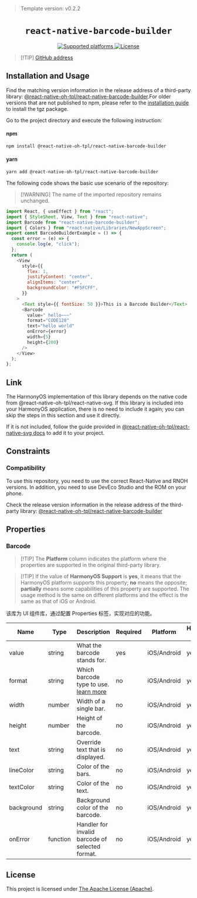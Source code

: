 > Template version: v0.2.2

<p align="center">
  <h1 align="center"> <code>react-native-barcode-builder</code> </h1>
</p>
<p align="center">
    <a href="https://github.com/wonsikin/react-native-barcode-builder">
        <img src="https://img.shields.io/badge/platforms-android%20|%20ios%20|%20harmony%20-lightgrey.svg" alt="Supported platforms" />
    </a>
    <a href="https://github.com/wonsikin/react-native-barcode-builder/blob/master/LICENSE">
        <img src="https://img.shields.io/badge/license-Apache-blue.svg" alt="License" />
    </a>
</p>

> [!TIP] [ GitHub address](https://github.com/react-native-oh-library/react-native-barcode-builder)

## Installation and Usage

Find the matching version information in the release address of a third-party library: [@react-native-oh-tpl/react-native-barcode-builder](https://github.com/react-native-oh-library/react-native-barcode-builder/releases).For older versions that are not published to npm, please refer to the [installation guide](/en/tgz-usage-en.md) to install the tgz package.

Go to the project directory and execute the following instruction:



<!-- tabs:start -->

#### **npm**

```bash
npm install @react-native-oh-tpl/react-native-barcode-builder
```

#### **yarn**

```bash
yarn add @react-native-oh-tpl/react-native-barcode-builder
```

<!-- tabs:end -->

The following code shows the basic use scenario of the repository:

> [!WARNING] The name of the imported repository remains unchanged.

```js
import React, { useEffect } from "react";
import { StyleSheet, View, Text } from "react-native";
import Barcode from "react-native-barcode-builder";
import { Colors } from "react-native/Libraries/NewAppScreen";
export const BarcodeBuilderExample = () => {
  const error = (e) => {
    console.log(e, "click");
  };
  return (
    <View
      style={{
        flex: 1,
        justifyContent: "center",
        alignItems: "center",
        backgroundColor: "#F5FCFF",
      }}
    >
      <Text style={{ fontSize: 50 }}>This is a Barcode Builder</Text>
      <Barcode
        value=" hello~~~"
        format="CODE128"
        text="hello world"
        onError={error}
        width={5}
        height={200}
      />
    </View>
  );
};
```

## Link

The HarmonyOS implementation of this library depends on the native code from @react-native-oh-tpl/react-native-svg. If this library is included into your HarmonyOS application, there is no need to include it again; you can skip the steps in this section and use it directly.

If it is not included, follow the guide provided in [@react-native-oh-tpl/react-native-svg docs](/en/react-native-svg-capi.md) to add it to your project.

## Constraints

### Compatibility

To use this repository, you need to use the correct React-Native and RNOH versions. In addition, you need to use DevEco Studio and the ROM on your phone.

Check the release version information in the release address of the third-party library: [@react-native-oh-tpl/react-native-barcode-builder](https://github.com/react-native-oh-library/react-native-barcode-builder)

## Properties

### Barcode

> [!TIP] The **Platform** column indicates the platform where the properties are supported in the original third-party library.

> [!TIP] If the value of **HarmonyOS Support** is **yes**, it means that the HarmonyOS platform supports this property; **no** means the opposite; **partially** means some capabilities of this property are supported. The usage method is the same on different platforms and the effect is the same as that of iOS or Android.

该库为 UI 组件库，通过配置 Properties 标签，实现对应的功能。

| Name       | Type     | Description                                                                                      | Required | Platform    | HarmonyOS Support |
| ---------- | -------- | ------------------------------------------------------------------------------------------------ | -------- | ----------- | ----------------- |
| value      | string   | What the barcode stands for.                                                                     | yes      | iOS/Android | yes               |
| format     | string   | Which barcode type to use. [learn more](https://github.com/lindell/JsBarcode#supported-barcodes) | no       | iOS/Android | yes               |
| width      | number   | Width of a single bar.                                                                           | no       | iOS/Android | yes               |
| height     | number   | Height of the barcode.                                                                           | no       | iOS/Android | yes               |
| text       | string   | Override text that is displayed.                                                                 | no       | iOS/Android | yes               |
| lineColor  | string   | Color of the bars.                                                                               | no       | iOS/Android | yes               |
| textColor  | string   | Color of the text.                                                                               | no       | iOS/Android | yes               |
| background | string   | Background color of the barcode.                                                                 | no       | iOS/Android | yes               |
| onError    | function | Handler for invalid barcode of selected format.                                                  | no       | iOS/Android | yes               |

## License

This project is licensed under [The Apache License (Apache)](https://github.com/wonsikin/react-native-barcode-builder/blob/master/LICENSE).
